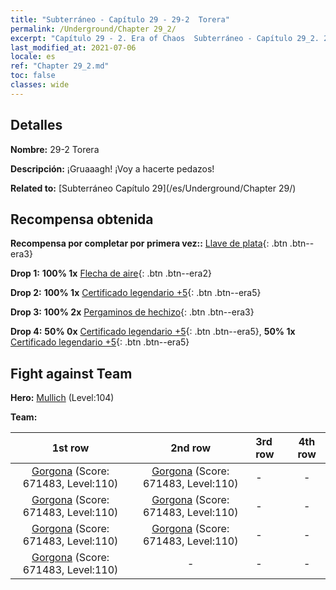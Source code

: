 ```yaml
---
title: "Subterráneo - Capítulo 29 - 29-2  Torera"
permalink: /Underground/Chapter 29_2/
excerpt: "Capítulo 29 - 2. Era of Chaos  Subterráneo - Capítulo 29_2. 29-2  Torera"
last_modified_at: 2021-07-06
locale: es
ref: "Chapter 29_2.md"
toc: false
classes: wide
---
```


## Detalles

 **Nombre:** 29-2  Torera

 **Descripción:**       ¡Gruaaagh! ¡Voy a hacerte pedazos!

 **Related to:** [Subterráneo Capítulo 29](/es/Underground/Chapter 29/)

## Recompensa obtenida

 **Recompensa por completar por primera vez::** [Llave de plata](/ItemsES/con_693/){: .btn .btn--era3}

 **Drop 1:** **100% 1x** [Flecha de aire](/ItemsES/her_449/){: .btn .btn--era2}

 **Drop 2:** **100% 1x** [Certificado legendario +5](/ItemsES/mat_102/){: .btn .btn--era5}

 **Drop 3:** **100% 2x** [Pergaminos de hechizo](/ItemsES/con_694/){: .btn .btn--era3}

 **Drop 4:** **50% 0x** [Certificado legendario +5](/ItemsES/mat_102/){: .btn .btn--era5}, **50% 1x** [Certificado legendario +5](/ItemsES/mat_102/){: .btn .btn--era5}


## Fight against Team
 **Hero:** [Mullich](/es/heroes/Mullich/) (Level:104)

 **Team:**


  | 1st row | 2nd row | 3rd row | 4th row |
  |:----:|:----:|:----|:----:|
  | [Gorgona](/es/units/Gorgon/) (Score: 671483, Level:110)  | [Gorgona](/es/units/Gorgon/) (Score: 671483, Level:110)  | - | - |
  | [Gorgona](/es/units/Gorgon/) (Score: 671483, Level:110)  | [Gorgona](/es/units/Gorgon/) (Score: 671483, Level:110)  | - | - |
  | [Gorgona](/es/units/Gorgon/) (Score: 671483, Level:110)  | [Gorgona](/es/units/Gorgon/) (Score: 671483, Level:110)  | - | - |
  | [Gorgona](/es/units/Gorgon/) (Score: 671483, Level:110)  | - | - | - |


